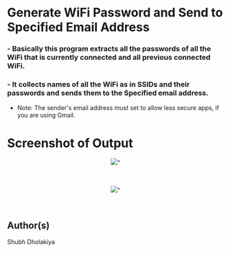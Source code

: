 # Generate WiFi Password and Send to Specified Email Address

### - Basically this program extracts all the passwords of all the WiFi that is currently connected and all previous connected WiFi. 
### - It collects names of all the WiFi as in SSIDs and their passwords and sends them to the Specified email address.

* Note: The sender's email address must set to allow less secure apps, if you are using Gmail.

# Screenshot of Output
<p align="center"><img src="https://github.com/shubhdholakiya/Awesome_Python_Scripts/blob/a4bb7774583b694204cf98b321d678949b67bda4/AutomationScripts/Generate%20WiFi%20Password/Images/Mail%20Sent%20from%20Dummy%20Email%20Address.JPG">"</p>
<br>

<p align="center"><img src="https://github.com/shubhdholakiya/Awesome_Python_Scripts/blob/a4bb7774583b694204cf98b321d678949b67bda4/AutomationScripts/Generate%20WiFi%20Password/Images/Mail%20Received.jpg">"</p>
<br>

## Author(s)

Shubh Dholakiya
